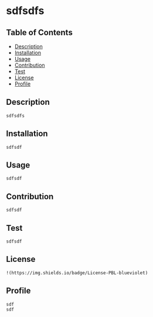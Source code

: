 # sdfsdfs

## Table of Contents
- [Description](#Description)
- [Installation](#Installation)
- [Usage](#Usage)
- [Contribution](#Contribution)
- [Test](#Test)
- [License](#License)
- [Profile](#Profile)

## Description

    sdfsdfs

## Installation

    sdfsdf

## Usage

    sdfsdf

## Contribution

    sdfsdf

## Test

    sdfsdf

## License

    !(https://img.shields.io/badge/License-PBL-blueviolet)

## Profile

    sdf
    sdf

